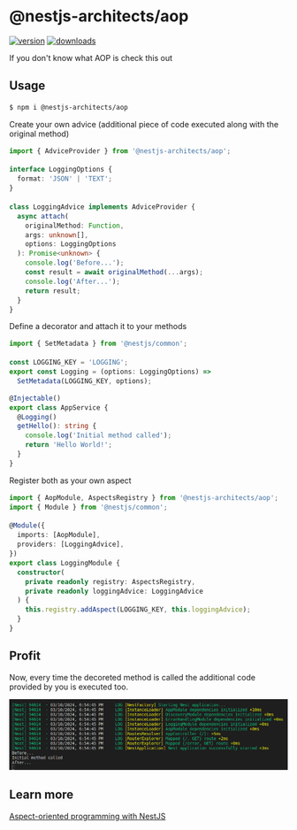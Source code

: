 # @nestjs-architects/aop

[![version](https://img.shields.io/npm/v/@nestjs-architects/aop.svg)](https://www.npmjs.com/package/@nestjs-architects/aop)
[![downloads](https://img.shields.io/npm/dt/@nestjs-architects/aop.svg)](https://www.npmjs.com/package/@nestjs-architects/aop)

If you don't know what AOP is check this out

## Usage

```sh
$ npm i @nestjs-architects/aop
```

Create your own advice (additional piece of code executed along with the original method)

```typescript
import { AdviceProvider } from '@nestjs-architects/aop';

interface LoggingOptions {
  format: 'JSON' | 'TEXT';
}

class LoggingAdvice implements AdviceProvider {
  async attach(
    originalMethod: Function,
    args: unknown[],
    options: LoggingOptions
  ): Promise<unknown> {
    console.log('Before...');
    const result = await originalMethod(...args);
    console.log('After...');
    return result;
  }
}
```

Define a decorator and attach it to your methods

```typescript
import { SetMetadata } from '@nestjs/common';

const LOGGING_KEY = 'LOGGING';
export const Logging = (options: LoggingOptions) =>
  SetMetadata(LOGGING_KEY, options);
```

```typescript
@Injectable()
export class AppService {
  @Logging()
  getHello(): string {
    console.log('Initial method called');
    return 'Hello World!';
  }
}
```

Register both as your own aspect

```typescript
import { AopModule, AspectsRegistry } from '@nestjs-architects/aop';
import { Module } from '@nestjs/common';

@Module({
  imports: [AopModule],
  providers: [LoggingAdvice],
})
export class LoggingModule {
  constructor(
    private readonly registry: AspectsRegistry,
    private readonly loggingAdvice: LoggingAdvice
  ) {
    this.registry.addAspect(LOGGING_KEY, this.loggingAdvice);
  }
}
```

## Profit

Now, every time the decoreted method is called the additional code provided by you is executed too.

![showcase](showcase.png)

## Learn more

[Aspect-oriented programming with NestJS](https://medium.com/@maciejsikorski/aspect-oriented-programming-with-nestjs-a2e420d9980e)
